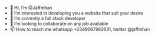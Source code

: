 - 👋 Hi, I’m @Jaffmhan
- 👀 I’m interested in developing you a website that suit your desire
- 🌱 I’m currently a full stack developer 
- 💞️ I’m looking to collaborate on any job available 
- 📫 How to reach me whatsapp +2349067982031, twitter @jaffmhan 

<!---
Jaffmhan/Jaffmhan is a ✨ special ✨ repository because its `README.md` (this file) appears on your GitHub profile.
You can click the Preview link to take a look at your changes.
--->
